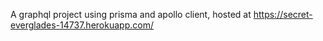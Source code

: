 A graphql project using prisma and apollo client, hosted at https://secret-everglades-14737.herokuapp.com/